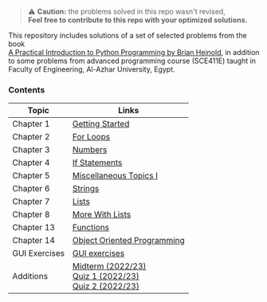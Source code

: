 > :warning: **Caution:** the problems solved in this repo wasn't revised,  
**Feel free to contribute to this repo with your optimized solutions.**

This repository includes solutions of a set of selected problems from the book   
[A Practical Introduction to Python Programming by Brian Heinold](https://www.brianheinold.net/python/A_Practical_Introduction_to_Python_Programming_Heinold.pdf), in addition to some problems from advanced programming course (SCE411E) taught in Faculty of Engineering, Al-Azhar University, Egypt.

### Contents
| Topic         | Links                                                                                                        |
|---------------|--------------------------------------------------------------------------------------------------------------|
| Chapter 1     | [Getting Started](Chapter_1_Getting_Started)                                                                 |
| Chapter 2     | [For Loops](Chapter_2_For_Loops)                                                                             |
| Chapter 3     | [Numbers](Chapter_3_Numbers)                                                                                 |
| Chapter 4     | [If Statements](Chapter_4_if_statements)                                                                     |
| Chapter 5     | [Miscellaneous Topics I](Chapter_5_Miscellaneous_Topics_I)                                                   |
| Chapter 6     | [Strings](Chapter_6_Strings)                                                                                 |
| Chapter 7     | [Lists](Chapter_7_Lists)                                                                                     |
| Chapter 8     | [More With Lists](Chapter_8_More_With_Lists)                                                                 |
| Chapter 13    | [Functions](Chapter_13_Functions)                                                                            |
| Chapter 14    | [Object Oriented Programming](Chapter_14_Object_Oriented_Programming)                                        |
| GUI Exercises | [GUI exercises](GUI_exercises)                                                                               |
| Additions     | [Midterm (2022/23)](Midterm)<br/>       [Quiz 1 (2022/23)](quiz_1.py)<br/>     [Quiz 2 (2022/23)](quiz_2.py) |